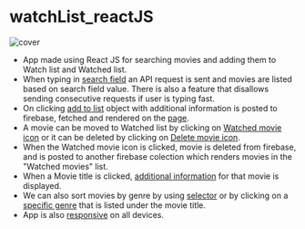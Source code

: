 # watchList_reactJS

![cover](http://i.imgur.com/EkYS1u9.png)
- App made using React JS for searching movies and adding them to Watch list and Watched list.
- When typing in [search field](http://i.imgur.com/D1b3gQF.png) an API request is sent and movies are listed based on search field value. There is also a feature that disallows sending consecutive requests if user is typing fast.
- On clicking [add to list](http://i.imgur.com/IC3Mi6v.png) object with additional information is posted to firebase, fetched and rendered on the [page](http://i.imgur.com/0M6Mqwo.png).
- A movie can be moved to Watched list by clicking on [Watched movie icon](http://i.imgur.com/JERZPP2.png) or it can be deleted by clicking on [Delete movie icon](http://i.imgur.com/9RP0aXf.png).
- When the Watched movie icon is clicked, movie is deleted from firebase, and is posted to another firebase colection which renders movies in the "Watched movies" list.
- When a Movie title is clicked, [additional information](http://i.imgur.com/4m4iQhn.png) for that movie is displayed.
- We can also sort movies by genre by using [selector](http://i.imgur.com/3MlS4WE.png) or by clicking on a [specific genre](http://i.imgur.com/eAa2oW9.png) that is listed under the movie title.
- App is also [responsive](http://i.imgur.com/VH8XXBq.png) on all devices.
